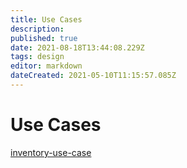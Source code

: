 ```yaml
---
title: Use Cases
description: 
published: true
date: 2021-08-18T13:44:08.229Z
tags: design
editor: markdown
dateCreated: 2021-05-10T11:15:57.085Z
---
```


# Use Cases
[inventory-use-case](/design/exploration/use-cases/inventory-use-case)